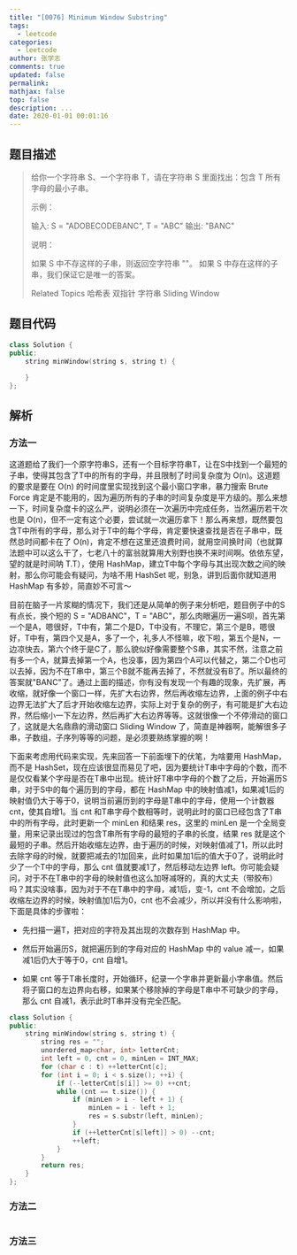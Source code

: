 ```yaml
---
title: "[0076] Minimum Window Substring"
tags:
  - leetcode
categories:
  - leetcode
author: 张学志
comments: true
updated: false
permalink:
mathjax: false
top: false
description: ...
date: 2020-01-01 00:01:16
---
```


## 题目描述

> 给你一个字符串 S、一个字符串 T，请在字符串 S 里面找出：包含 T 所有字母的最小子串。 
> 
> 示例： 
> 
> 输入: S = "ADOBECODEBANC", T = "ABC"
> 输出: "BANC" 
> 
> 说明： 
> 
> 
> 如果 S 中不存这样的子串，则返回空字符串 ""。 
> 如果 S 中存在这样的子串，我们保证它是唯一的答案。 
> 
> Related Topics 哈希表 双指针 字符串 Sliding Window

## 题目代码

```cpp
class Solution {
public:
    string minWindow(string s, string t) {
        
    }
};
```

## 解析

### 方法一

这道题给了我们一个原字符串S，还有一个目标字符串T，让在S中找到一个最短的子串，使得其包含了T中的所有的字母，并且限制了时间复杂度为 O(n)。这道题的要求是要在 O(n) 的时间度里实现找到这个最小窗口字串，暴力搜索 Brute Force 肯定是不能用的，因为遍历所有的子串的时间复杂度是平方级的。那么来想一下，时间复杂度卡的这么严，说明必须在一次遍历中完成任务，当然遍历若干次也是 O(n)，但不一定有这个必要，尝试就一次遍历拿下！那么再来想，既然要包含T中所有的字母，那么对于T中的每个字母，肯定要快速查找是否在子串中，既然总时间都卡在了 O(n)，肯定不想在这里还浪费时间，就用空间换时间（也就算法题中可以这么干了，七老八十的富翁就算用大别野也换不来时间啊。依依东望，望的就是时间呐 T.T），使用 HashMap，建立T中每个字母与其出现次数之间的映射，那么你可能会有疑问，为啥不用 HashSet 呢，别急，讲到后面你就知道用 HashMap 有多妙，简直妙不可言～

目前在脑子一片浆糊的情况下，我们还是从简单的例子来分析吧，题目例子中的S有点长，换个短的 S = "ADBANC"，T = "ABC"，那么肉眼遍历一遍S呗，首先第一个是A，嗯很好，T中有，第二个是D，T中没有，不理它，第三个是B，嗯很好，T中有，第四个又是A，多了一个，礼多人不怪嘛，收下啦，第五个是N，一边凉快去，第六个终于是C了，那么貌似好像需要整个S串，其实不然，注意之前有多一个A，就算去掉第一个A，也没事，因为第四个A可以代替之，第二个D也可以去掉，因为不在T串中，第三个B就不能再去掉了，不然就没有B了。所以最终的答案就"BANC"了。通过上面的描述，你有没有发现一个有趣的现象，先扩展，再收缩，就好像一个窗口一样，先扩大右边界，然后再收缩左边界，上面的例子中右边界无法扩大了后才开始收缩左边界，实际上对于复杂的例子，有可能是扩大右边界，然后缩小一下左边界，然后再扩大右边界等等。这就很像一个不停滑动的窗口了，这就是大名鼎鼎的滑动窗口 Sliding Window 了，简直是神器啊，能解很多子串，子数组，子序列等等的问题，是必须要熟练掌握的啊！

下面来考虑用代码来实现，先来回答一下前面埋下的伏笔，为啥要用 HashMap，而不是 HashSet，现在应该很显而易见了吧，因为要统计T串中字母的个数，而不是仅仅看某个字母是否在T串中出现。统计好T串中字母的个数了之后，开始遍历S串，对于S中的每个遍历到的字母，都在 HashMap 中的映射值减1，如果减1后的映射值仍大于等于0，说明当前遍历到的字母是T串中的字母，使用一个计数器 cnt，使其自增1。当 cnt 和T串字母个数相等时，说明此时的窗口已经包含了T串中的所有字母，此时更新一个 minLen 和结果 res，这里的 minLen 是一个全局变量，用来记录出现过的包含T串所有字母的最短的子串的长度，结果 res 就是这个最短的子串。然后开始收缩左边界，由于遍历的时候，对映射值减了1，所以此时去除字母的时候，就要把减去的1加回来，此时如果加1后的值大于0了，说明此时少了一个T中的字母，那么 cnt 值就要减1了，然后移动左边界 left。你可能会疑问，对于不在T串中的字母的映射值也这么加呀减呀的，真的大丈夫（带胶布）吗？其实没啥事，因为对于不在T串中的字母，减1后，变-1，cnt 不会增加，之后收缩左边界的时候，映射值加1后为0，cnt 也不会减少，所以并没有什么影响啦，下面是具体的步骤啦：

- 先扫描一遍T，把对应的字符及其出现的次数存到 HashMap 中。

- 然后开始遍历S，就把遍历到的字母对应的 HashMap 中的 value 减一，如果减1后仍大于等于0，cnt 自增1。

- 如果 cnt 等于T串长度时，开始循环，纪录一个字串并更新最小字串值。然后将子窗口的左边界向右移，如果某个移除掉的字母是T串中不可缺少的字母，那么 cnt 自减1，表示此时T串并没有完全匹配。

 
```cpp
class Solution {
public:
    string minWindow(string s, string t) {
        string res = "";
        unordered_map<char, int> letterCnt;
        int left = 0, cnt = 0, minLen = INT_MAX;
        for (char c : t) ++letterCnt[c];
        for (int i = 0; i < s.size(); ++i) {
            if (--letterCnt[s[i]] >= 0) ++cnt;
            while (cnt == t.size()) {
                if (minLen > i - left + 1) {
                    minLen = i - left + 1;
                    res = s.substr(left, minLen);
                }
                if (++letterCnt[s[left]] > 0) --cnt;
                ++left;
            }
        }
        return res;
    }
};
```

### 方法二

```cpp

```

### 方法三

```cpp

```


